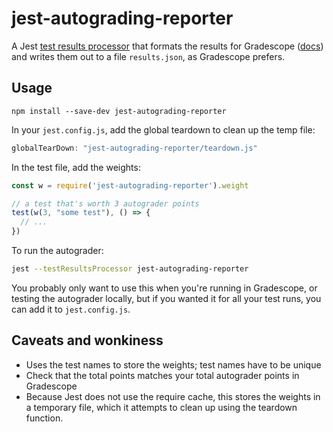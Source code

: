 # jest-autograding-reporter

A Jest [test results processor](https://jestjs.io/docs/configuration#testresultsprocessor-string) that formats the results for Gradescope ([docs](https://gradescope-autograders.readthedocs.io/en/latest/specs/)) and writes them out to a file `results.json`, as Gradescope prefers.

## Usage

`npm install --save-dev jest-autograding-reporter`

In your `jest.config.js`, add the global teardown to clean up the temp file:

```js
globalTearDown: "jest-autograding-reporter/teardown.js"
```

In the test file, add the weights:

```js
const w = require('jest-autograding-reporter').weight

// a test that's worth 3 autograder points
test(w(3, "some test"), () => {
  // ...
})
```

To run the autograder:

```sh
jest --testResultsProcessor jest-autograding-reporter
```

You probably only want to use this when you're running in Gradescope, or testing the autograder locally, but if you wanted it for all your test runs, you can add it to `jest.config.js`.

## Caveats and wonkiness

- Uses the test names to store the weights; test names have to be unique
- Check that the total points matches your total autograder points in Gradescope
- Because Jest does not use the require cache, this stores the weights in a temporary file, which it attempts to clean up using the teardown function.
